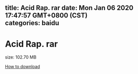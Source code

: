 
title: Acid Rap. rar
date: Mon Jan 06 2020 17:47:57 GMT+0800 (CST)    
categories: baidu
---

# Acid Rap. rar
size: 102.70 MB
 
 

[How to download](https://bpcam.bemobtrk.com/go/2ceec3aa-1ca2-46d6-b9ff-aaa5c184517c?jno=3658)